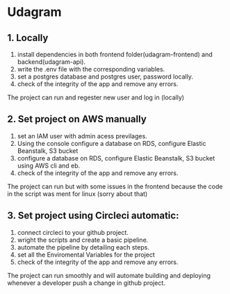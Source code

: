 # Udagram

## 1. Locally

1. install dependencies in both frontend folder(udagram-frontend) and backend(udagram-api).
2. write the .env file with the corresponding variables.
3. set a postgres database and postgres user, password locally.
4. check of the integrity of the app and remove any errors.

The project can run and regester new user and log in (locally)

## 2. Set project on AWS manually

1. set an IAM user with admin acess previlages.
2. Using the console configure a database on RDS, configure Elastic Beanstalk, S3 bucket
3. configure a database on RDS, configure Elastic Beanstalk, S3 bucket using AWS cli and eb.
4. check of the integrity of the app and remove any errors.

The project can run but with some issues in the frontend because the code in the script was ment for linux (sorry about that)

## 3. Set project using Circleci automatic:

1. connect circleci to your github project.
2. wright the scripts and create a basic pipeline.
3. automate the pipeline by detailing each steps.
4. set all the Enviromental Variables for the project
5. check of the integrity of the app and remove any errors.

The project can run smoothly and will automate building and deploying whenever a developer push a change in github project.
